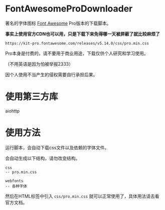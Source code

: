 # FontAwesomeProDownloader

著名的字体图标 [Font Awesome](https://fontawesome.com/) Pro版本的下载脚本。

**事实上使用官方CDN也可以用，只是下载下来免得哪一天被屏蔽了就比较麻烦了**

`https://kit-pro.fontawesome.com/releases/v5.14.0/css/pro.min.css`

Pro本身是付费的，请不要用于商业用途，下载仅供个人研究和学习使用。

（不用英语是因为怕被举报2333）

因个人使用不当产生的侵权需要自行承担后果。

# 使用第三方库

aiohttp

# 使用方法

运行脚本，会自动下载css文件以及依赖的字体文件。

会自动生成以下结构，请勿改变结构。

```
css
-- pro.min.css

webfonts
-- 各种字体
```

然后在HTML标签中引入 `css/pro.min.css` 就可以正常使用了，具体用法请去看官方文档。
